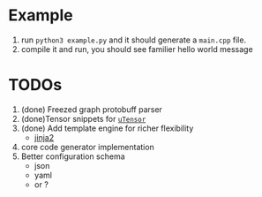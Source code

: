# Example

1. run `python3 example.py` and it should generate a `main.cpp` file.
2. compile it and run, you should see familier hello world message

# TODOs
1. (done) Freezed graph protobuff parser
2. (done)Tensor snippets for [`uTensor`](https://github.com/neil-tan/uTensor)
3. (done) Add template engine for richer flexibility
    - [jinja2](http://jinja.pocoo.org)
4. core code generator implementation
5. Better configuration schema
    - json
    - yaml
    - or ?
